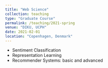 ```yaml
---
title: "Web Science"
collection: teaching
type: "Graduate Course"
permalink: /teaching/2021-spring
venue: "DIKU, UCPH"
date: 2021-02-01
location: "Copenhagen, Denmark"
---
```


- Sentiment Classification
- Representation Learning
- Recommender Systems: basic and advanced